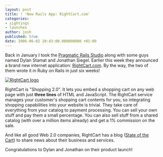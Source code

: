 ```yaml
---
layout: post
title: ! 'New Rails App: RightCart.com'
categories:
- sightings
- launches
author: josh
published: true
date: 2006-06-02 20:43:00.000000000 +01:00
---
```

Back in January I took the [Pragmatic Rails Studio](http://pragmaticstudio.com/rails/) along with some guys named Dylan Stamat and Jonathan Siegel. Earlier this week they announced a brand new internet application: [RightCart.com](http://rightcart.com/). By the way, the two of them wrote it in Ruby on Rails in just six weeks!

[![RightCart logo](http://rightcart.com/images/right_cart_logo.gif)](http://rightcart.com/)

RightCart is "Shopping 2.0". It lets you embed a shopping cart on any web page with just **three lines** of HTML and JavaScript. The RightCart service manages your customer's shopping cart contents for you, so integrating shopping capabilities into your website is trivial. They take care of everything from your catalog to payment processing. You can sell your own stuff and pay them a small percentage. You can also sell stuff from a shared catalog (with over a million items already) and get a 1% commission on the sale.

And like all good Web 2.0 companies, RightCart has a blog ([State of the Cart](http://rightcartblog.com/)) to share news about their business and services.

Congratulations to Dylan and Jonathan on their product launch!
